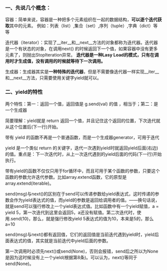 ### 一、先说几个概念：

容器：简单来说，容器是一种把多个元素组织在一起的数据结构，**可以逐个迭代获取**其中的元素。 例如：列表（list）,集合（set）,序列（tuple）,字典（dict）等等

迭代器（iterator）：实现了__iter__和__next__方法的对象都称为迭代器。迭代器是一个有状态的对象，在调用next() 的时候返回下一个值，如果容器中没有更多元素了，则抛出StopIteration异常。 **迭代器是一种Lasy Load的模式，只有在调用时才生成值，没有调用的时候就等待下一次调用。** 

生成器：生成器其实是**一种特殊的迭代器**，但是不需要像迭代器一样实现__iter__和__next__方法，只需要使用关键字yield就可以。 

### 二、yield的特性

两个特性：第一：返回一个值，返回值是 g.send(val) 的值 ，相当于；第二：是一个生成器

简要理解：yield就是 return 返回一个值，并且记住这个返回的位置，下次迭代就从这个位置后(下一行)开始。

 

带有 yield 的函数不再是一个普通函数，而是一个生成器generator，可用于迭代 

yield 是一个类似 return 的关键字，迭代一次遇到yield时就返回yield后面(右边)的值。重点是：下一次迭代时，从上一次迭代遇到的yield后面的代码(下一行)开始执行。

带有yield的函数不仅仅只用于for循环中，而且可用于某个函数的参数，只要这个函数的参数允许迭代参数。比如array.extend函数，它的原型是array.extend(iterable)。

send(msg)与next()的区别在于send可以传递参数给yield表达式，这时传递的参数会作为yield表达式的值，而yield的参数是返回给调用者的值。——换句话说，就是send可以强行修改上一个yield表达式值。比如函数中有一个yield赋值，a = yield 5，第一次迭代到这里会返回5，a还没有赋值。第二次迭代时，使用.send(10)，那么，就是强行修改yield 5表达式的值为10，本来是5的，那么a=10

send(msg)与next()都有返回值，它们的返回值是当前迭代遇到yield时，yield后面表达式的值，其实就是当前迭代中yield后面的参数。

第一次调用时必须先next()或send(None)，否则会报错，send后之所以为None是因为这时候没有上一个yield(根据第8条)。可以认为，next()等同于send(None)。